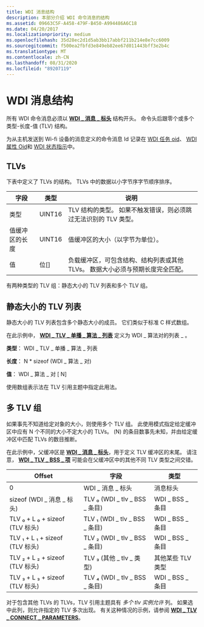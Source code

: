 ```yaml
---
title: WDI 消息结构
description: 本部分介绍 WDI 命令消息的结构
ms.assetid: 09663C5F-A458-479F-B450-A994486A6C18
ms.date: 04/20/2017
ms.localizationpriority: medium
ms.openlocfilehash: 35d28ec2d1d5ab3bb17abbf211b214e8e7cc6009
ms.sourcegitcommit: f500ea2fbfd3e849eb82ee67d011443bff3e2b4c
ms.translationtype: MT
ms.contentlocale: zh-CN
ms.lasthandoff: 08/31/2020
ms.locfileid: "89207119"
---
```

# <a name="wdi-message-structure"></a>WDI 消息结构


所有 WDI 命令消息必须以 [**WDI \_ 消息 \_ 标头**](/windows-hardware/drivers/ddi/dot11wdi/ns-dot11wdi-_wdi_message_header) 结构开头。 命令头后跟零个或多个类型-长度-值 (TLV) 结构。

为从主机发送到 Wi-fi 设备的消息定义的命令消息 Id 记录在 [WDI 任务 oid](https://docs.microsoft.com/windows-hardware/drivers/network/wdi-miniport-driver-task-oids)、 [WDI 属性 Oid](https://docs.microsoft.com/windows-hardware/drivers/network/wdi-miniport-driver-property-oids)和 [WDI 状态指示](https://docs.microsoft.com/windows-hardware/drivers/network/wdi-miniport-driver-status-indications)中。

## <a name="tlvs"></a>TLVs


下表中定义了 TLVs 的结构。 TLVs 中的数据以小字节序字节顺序排序。

| 字段                      | 类型     | 说明                                                                                                                                   |
|----------------------------|----------|-----------------------------------------------------------------------------------------------------------------------------------------------|
| 类型                       | UINT16   | TLV 结构的类型。 如果不触发错误，则必须跳过无法识别的 TLV 类型。                                              |
| 值缓冲区的长度 | UINT16   | 值缓冲区的大小（以字节为单位）。                                                                                                        |
| 值                      | 位\[\] | 负载缓冲区，可包含结构、结构列表或其他 TLVs。 数据大小必须与预期长度完全匹配。 |

 

有两种类型的 TLV 组：静态大小的 TLV 列表和多个 TLV 组。

## <a name="statically-sized-tlv-lists"></a>静态大小的 TLV 列表


静态大小的 TLV 列表包含多个静态大小的成员。 它们类似于标准 C 样式数组。

在此示例中， [**WDI \_ TLV \_ 单播 \_ 算法 \_ 列表**](./wdi-tlv-unicast-algorithm-list.md) 定义为 WDI \_ 算法对的列表 \_ 。

**类型**： WDI \_ TLV \_ 单播 \_ 算法 \_ 列表

**长度**： N \* sizeof (WDI \_ 算法 \_ 对) 

**值**： WDI \_ 算法 \_ 对 \[ N\]


 

使用数组表示法在 TLV 引用主题中指定此用法。

## <a name="multi-tlv-groups"></a>多 TLV 组


如果事先不知道给定对象的大小，则使用多个 TLV 组。 此使用模式指定给定缓冲区中应有 N 个不同的大小不定大小的 TLVs。  (N) 的条目数事先未知，并由给定缓冲区中匹配 TLVs 的数目推断。

在此示例中，父缓冲区是 [**WDI \_ 消息 \_ 标头**](/windows-hardware/drivers/ddi/dot11wdi/ns-dot11wdi-_wdi_message_header)，用于定义 TLV 缓冲区的末尾。 请注意， [**WDI \_ TLV \_ BSS \_ 项**](./wdi-tlv-bss-entry.md) 可能会在父缓冲区中的其他不同 TLV 类型之间交错。

| Offset                         | 字段                       | 类型                |
|--------------------------------|-----------------------------|---------------------|
| 0                              | WDI \_ 消息 \_ 标头        | 消息标头      |
| sizeof (WDI \_ 消息 \_ 标头)    | TLV ₀ (WDI \_ tlv \_ BSS \_ 条目)  | WDI \_ BSS \_ 条目     |
| TLV ₀ + L ₀ + sizeof (TLV 标头)  | TLV ₁ (WDI \_ tlv \_ BSS \_ 条目)  | WDI \_ BSS \_ 条目     |
| TLV ₁ + L ₁ + sizeof (TLV 标头)  | TLV ₂ (WDI \_ tlv \_ BSS \_ 条目)  | WDI \_ BSS \_ 条目     |
| TLV ₂ + L ₂ + sizeof (TLV 标头)  | TLV ₃ (其他 \_ tlv \_ 类型)      | 其他某些 TLV 类型 |
| TLV ₃ + L ₃ + sizeof (TLV 标头)  | TLV ₄ (WDI \_ tlv \_ BSS \_ 条目)  | WDI \_ BSS \_ 条目     |

 

对于包含其他 TLVs 的 TLVs，TLV 引用主题具有 *多个 tlv 实例允许* 列。 如果选中此列，则允许指定的 TLV 多次出现。 有关这种情况的示例，请参阅 [**WDI \_ TLV \_ CONNECT \_ PARAMETERS**](./wdi-tlv-connect-parameters.md)。

 

